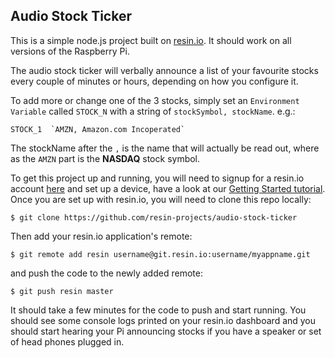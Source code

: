 ## Audio Stock Ticker

This is a simple node.js project built on [resin.io][resin-link]. It should work on all versions of the Raspberry Pi.

The audio stock ticker will verbally announce a list of your favourite stocks every couple of minutes or hours, depending on how you configure it.

To add more or change one of the 3 stocks, simply set an `Environment Variable` called `STOCK_N` with a string of `stockSymbol, stockName`.
e.g.:
```
STOCK_1  `AMZN, Amazon.com Incoperated`
```
The stockName after the `,` is the name that will actually be read out, where as the `AMZN` part is the **NASDAQ** stock symbol.

To get this project up and running, you will need to signup for a resin.io account [here][signup-page] and set up a device, have a look at our [Getting Started tutorial][gettingStarted-link]. Once you are set up with resin.io, you will need to clone this repo locally:
```
$ git clone https://github.com/resin-projects/audio-stock-ticker
```
Then add your resin.io application's remote:
```
$ git remote add resin username@git.resin.io:username/myappname.git
```
and push the code to the newly added remote:
```
$ git push resin master
```
It should take a few minutes for the code to push and start running. You should see some console logs printed on your resin.io dashboard and you should start hearing your Pi announcing stocks if you have a speaker or set of head phones plugged in.

[resin-link]:https://resin.io/
[signup-page]:https://dashboard.resin.io/signup
[gettingStarted-link]:http://docs.resin.io/#/pages/installing/gettingStarted.md
